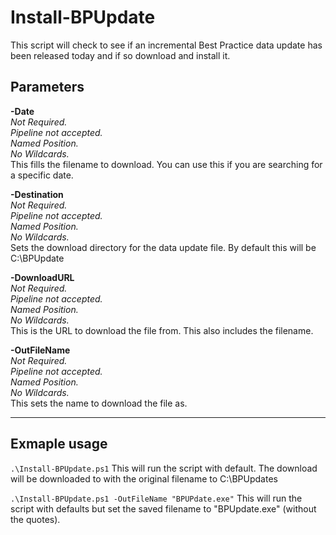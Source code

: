 Install-BPUpdate
=================

This script will check to see if an incremental Best Practice data update has been released today and if so download and install it.


 Parameters
 -------------- 
 **-Date**  
  	_Not Required._  
   _Pipeline not accepted._   
   _Named Position._   
   _No Wildcards._   
  	This fills the filename to download. You can use this if you are searching for a specific date.
  
 **-Destination**  
  	_Not Required._  
   _Pipeline not accepted._   
   _Named Position._   
   _No Wildcards._   
  	Sets the download directory for the data update file. By default this will be C:\BPUpdate
  
 **-DownloadURL**  
  	_Not Required._  
   _Pipeline not accepted._   
   _Named Position._   
   _No Wildcards._   
  	This is the URL to download the file from. This also includes the filename.
  
 **-OutFileName**  
  	_Not Required._  
   _Pipeline not accepted._   
   _Named Position._   
   _No Wildcards._   
  	This sets the name to download the file as.
    


-------------------

Exmaple usage
-------------- 

  `.\Install-BPUpdate.ps1`
        This will run the script with default. The download will be downloaded to with the original filename to C:\BPUpdates
    
  `.\Install-BPUpdate.ps1 -OutFileName "BPUPdate.exe"`
  	    This will run the script with defaults but set the saved filename to "BPUpdate.exe" (without the quotes).
   
 
